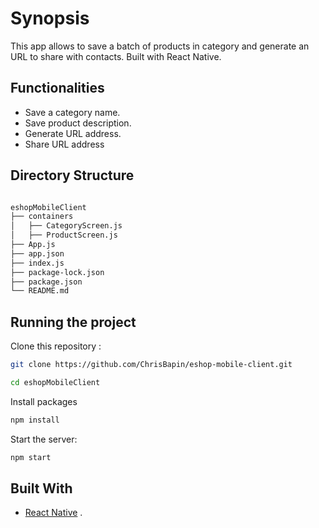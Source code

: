 # Synopsis

This app allows to save a batch of products in category and generate an URL to share with contacts. Built with React Native.

## Functionalities

- Save a category name.
- Save product description.
- Generate URL address.
- Share URL address

## Directory Structure

```bash

eshopMobileClient
├── containers
│   ├── CategoryScreen.js
│   ├── ProductScreen.js
├── App.js
├── app.json
├── index.js
├── package-lock.json
├── package.json
└── README.md

```

## Running the project

Clone this repository :

```bash
git clone https://github.com/ChrisBapin/eshop-mobile-client.git

cd eshopMobileClient
```

Install packages

```bash
npm install
```

Start the server:

```bash
npm start
```

## Built With

- [React Native](https://facebook.github.io/react-native/docs/getting-started) .
